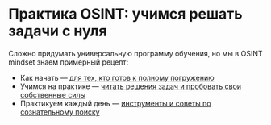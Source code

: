# Практика OSINT: учимся решать задачи с нуля

Сложно придумать универсальную программу обучения, но мы в OSINT mindset знаем примерный рецепт:

* Как начать — [для тех, кто готов к полному погружению](https://gitbook.osint-mindset.com/index/guides/kak-nachat-put-v-osint)
* Учимся на практике — [читать решения задач и пробовать свои собственные силы](https://gitbook.osint-mindset.com/cases/)
* Практикуем каждый день — [инструменты и советы по сознательному поиску](https://gitbook.osint-mindset.com/everyday-osint/)

